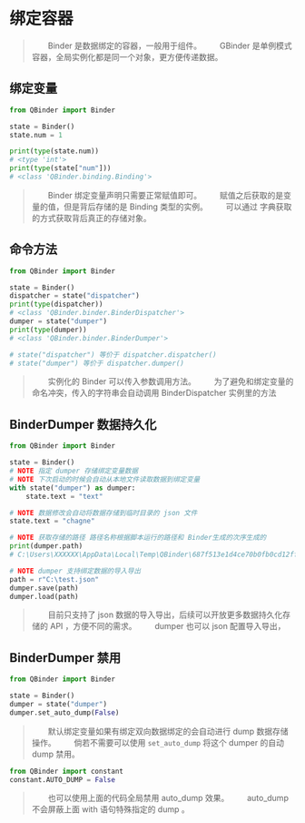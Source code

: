 
# 绑定容器

> &emsp;&emsp;Binder 是数据绑定的容器，一般用于组件。
> &emsp;&emsp;GBinder 是单例模式容器，全局实例化都是同一个对象，更方便传递数据。

## 绑定变量

```python
from QBinder import Binder

state = Binder()
state.num = 1

print(type(state.num))
# <type 'int'>
print(type(state["num"]))
# <class 'QBinder.binding.Binding'>

```

> &emsp;&emsp;Binder 绑定变量声明只需要正常赋值即可。
> &emsp;&emsp;赋值之后获取的是变量的值，但是背后存储的是 Binding 类型的实例。
> &emsp;&emsp;可以通过 字典获取的方式获取背后真正的存储对象。

## 命令方法

```python
from QBinder import Binder

state = Binder()
dispatcher = state("dispatcher")
print(type(dispatcher))
# <class 'QBinder.binder.BinderDispatcher'>
dumper = state("dumper")
print(type(dumper))
# <class 'QBinder.binder.BinderDumper'>

# state("dispatcher") 等价于 dispatcher.dispatcher()
# state("dumper") 等价于 dispatcher.dumper()

```

> &emsp;&emsp;实例化的 Binder 可以传入参数调用方法。
> &emsp;&emsp;为了避免和绑定变量的命名冲突，传入的字符串会自动调用 BinderDispatcher 实例里的方法

## BinderDumper 数据持久化

```python
from QBinder import Binder

state = Binder()
# NOTE 指定 dumper 存储绑定变量数据
# NOTE 下次启动的时候会自动从本地文件读取数据到绑定变量
with state("dumper") as dumper:
    state.text = "text"

# NOTE 数据修改会自动将数据存储到临时目录的 json 文件
state.text = "chagne"

# NOTE 获取存储的路径 路径名称根据脚本运行的路径和 Binder生成的次序生成的
print(dumper.path)
# C:\Users\XXXXXX\AppData\Local\Temp\QBinder\687f513e1d4ce70b0fb0cd12ff7ac38c.json

# NOTE dumper 支持绑定数据的导入导出
path = r"C:\test.json"
dumper.save(path)
dumper.load(path)
```

> &emsp;&emsp;目前只支持了 json 数据的导入导出，后续可以开放更多数据持久化存储的 API ，方便不同的需求。
> &emsp;&emsp;dumper 也可以 json 配置导入导出，

## BinderDumper 禁用

```python
from QBinder import Binder

state = Binder()
dumper = state("dumper")
dumper.set_auto_dump(False)

```

> &emsp;&emsp;默认绑定变量如果有绑定双向数据绑定的会自动进行 dump 数据存储操作。
> &emsp;&emsp;倘若不需要可以使用 `set_auto_dump` 将这个 dumper 的自动 dump 禁用。

```python
from QBinder import constant
constant.AUTO_DUMP = False
```

> &emsp;&emsp;也可以使用上面的代码全局禁用 auto_dump 效果。
> &emsp;&emsp;auto_dump 不会屏蔽上面 with 语句特殊指定的 dump 。


